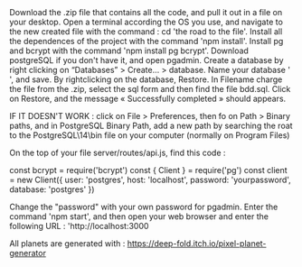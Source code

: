 
<Install the website : >
Download the .zip file that contains all the code, and pull it out in a file on your desktop.
Open a terminal according the OS you use, and navigate to the new created file with the command : cd 'the road to the file'.
Install all the dependences of the project with the command 'npm install'.
Install pg and bcrypt with the command 'npm install pg bcrypt'.
Download postgreSQL if you don't have it, and open pgadmin.
Create a database by right clicking on “Databases” > Create… > database. Name your database '            ', and save.
By rightclicking on the database, Restore.
In Filename charge the file from the .zip, select the sql form and then find the file bdd.sql. Click on Restore, and the message « Successfully completed » should appears.

IF IT DOESN'T WORK : click on File > Preferences, then fo on Path > Binary paths, and in PostgreSQL Binary Path, add a new path by searching the roat to the PostgreSQL\14\bin file on your computer (normally on Program Files)

On the top of your file server/routes/api.js, find this code : 

const bcrypt = require('bcrypt')
const { Client } = require('pg')
const client = new Client({
user: 'postgres',
host: 'localhost',
password: 'yourpassword',
database: 'postgres'
})

Change the "password" with your own password for pgadmin.
Enter the command 'npm start', and then open your web browser and enter the following URL : 'http://localhost:3000


<Sources : >

All planets are generated with : https://deep-fold.itch.io/pixel-planet-generator